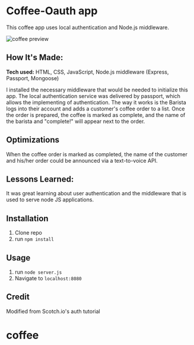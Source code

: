 # Coffee-Oauth app
This coffee app uses local authentication and Node.js middleware.

![coffee preview](https://github.com/gabrielacepeda/coffee-auth/blob/master/coffee.png)

## How It's Made:

**Tech used:** HTML, CSS, JavaScript, Node.js middleware (Express, Passport, Mongoose)

I installed the necessary middleware that would be needed to initialize this app. The local authentication service was delivered by passport, which allows the implementing of authentication. The way it works is the Barista logs into their account and adds a customer's coffee order to a list. Once the order is prepared, the coffee is marked as complete, and the name of the barista and "complete!" will appear next to the order.
                                                                         

## Optimizations
When the coffee order is marked as completed, the name of the customer and his/her order could be announced via a text-to-voice API. 

## Lessons Learned:
It was great learning about user authentication and the middleware that is used to serve node JS applications. 


## Installation

1. Clone repo
2. run `npm install`

## Usage

1. run `node server.js`
2. Navigate to `localhost:8080`

## Credit

Modified from Scotch.io's auth tutorial
# coffee

